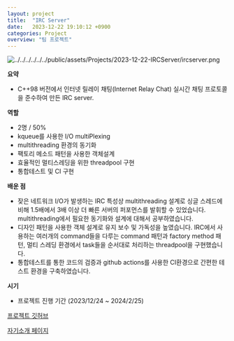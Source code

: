 ```yaml
---
layout: project
title:  "IRC Server"
date:   2023-12-22 19:10:12 +0900
categories: Project
overview: "팀 프로젝트"
---
```


![../../../../../../public/assets/Projects/2023-12-22-IRCServer/ircserver.png](../../../../../../public/assets/Projects/2023-12-22-IRCServer/ircserver.png)

**요약**

- C++98 버전에서 인터넷 릴레이 채팅(Internet Relay Chat) 실시간 채팅 프로토콜을 준수하여 만든 IRC server.

**역할**

- 2명 / 50%
- kqueue를 사용한 I/O multiPlexing
- multithreading 환경의 동기화
- 팩토리 메소드 패턴을 사용한 객체설계
- 효율적인 멀티스레딩을 위한 threadpool 구현
- 통합테스트 및 CI 구현

**배운 점**

- 잦은 네트워크 I/O가 발생하는 IRC 특성상 multithreading 설계로 싱글 스레드에 비해 1.5배에서 3배 이상 더 빠른 서버의 퍼포먼스를 발휘할 수 있었습니다. multithreading에서 필요한 동기화와 설계에 대해서 공부하였습니다.
- 디자인 패턴을 사용한 객체 설계로 유지 보수 및 가독성을 높였습니다. IRC에서 사용하는 여러개의 command들을 다루는 command 패턴과 factory method 패턴, 멀티 스레딩 환경에서 task들을 순서대로 처리하는 threadpool을 구현했습니다.
- 통합테스트를 통한 코드의 검증과 github actions를 사용한 CI환경으로 간편한 테스트 환경을 구축하였습니다.

**시기**

- 프로젝트 진행 기간 (2023/12/24 ~ 2024/2/25)

[프로젝트 깃허브](https://github.com/kimwoo123/IRC)

[자기소개 페이지](https://kimwooseok.com/about/)
